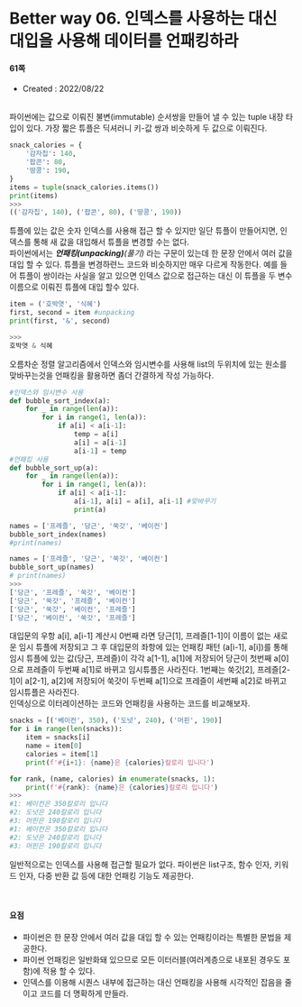 # Better way 06. 인덱스를 사용하는 대신 대입을 사용해 데이터를 언패킹하라

#### 61쪽

* Created : 2022/08/22  
<br>
파이썬에는 값으로 이뤄진 불변(immutable) 순서쌍을 만들어 낼 수 있는 tuple 내장 타입이 있다. 가장 짧은 튜플은 딕셔러니 키-값 쌍과 비슷하게 두 값으로 이뤄진다.

```python
snack_calories = {
    '감자칩': 140,
    '팝콘': 80,
    '땅콩': 190,
}
items = tuple(snack_calories.items())
print(items)
>>>
(('감자칩', 140), ('팝콘', 80), ('땅콩', 190))
```
튜플에 있는 값은 숫자 인덱스를 사용해 접근 할 수 있지만 일단 튜플이 만들어지면, 인덱스를 통해 새 값을 대입해서 튜플을 변경할 수는 없다.
<br>
파이썬에서는 _**언패킹(unpacking)**(풀기)_ 라는 구문이 있는데 한 문장 안에서 여러 값을 대입 할 수 있다.
튜플을 변경하련느 코드와 비슷하지만 매우 다르게 작동한다. 예를 들어 튜플이 쌍이라는 사실을 알고 있으면 인덱스 값으로 접근하는 대신 이 튜플을 두 변수 이름으로 이뤄진 튜플에 대입 할수 있다.

```python
item = ('호박엿', '식혜')
first, second = item #unpacking
print(first, '&', second)

>>>
호박엿 & 식혜

```
오름차순 정렬 알고리즘에서 인덱스와 임시변수를 사용해 list의 두위치에 있는 원소를 맞바꾸는것을 언패킹을 활용하면 좀더 간결하게 작성 가능하다.

```python
#인덱스와 임시변수 사용
def bubble_sort_index(a):
    for _ in range(len(a)):
        for i in range(1, len(a)):
            if a[i] < a[i-1]:
                temp = a[i]
                a[i] = a[i-1]
                a[i-1] = temp
#언패킹 사용
def bubble_sort_up(a):
    for _ in range(len(a)):
        for i in range(1, len(a)):
            if a[i] < a[i-1]:
                a[i-1], a[i] = a[i], a[i-1] #맞바꾸기
                print(a)

names = ['프레즐', '당근', '쑥갓', '베이컨']
bubble_sort_index(names)
#print(names)

names = ['프레즐', '당근', '쑥갓', '베이컨']
bubble_sort_up(names)
# print(names)
>>>
['당근', '프레즐', '쑥갓', '베이컨']
['당근', '쑥갓', '프레즐', '베이컨']
['당근', '쑥갓', '베이컨', '프레즐']
['당근', '베이컨', '쑥갓', '프레즐']
```
대입문의 우항 a[i], a[i-1] 계산시 0번째 라면 당근[1], 프레즐[1-1]이 이름이 없는 새로운 임시 튜플에 저장되고 
그 후 대입문의 좌항에 있는 언패킹 패턴 (a[i-1], a[i])를 통해 임시 튜플에 있는 값(당근, 프레즐)이 각각 a[1-1], a[1]에 저장되어
당근이 첫번째 a[0]으로 프레즐이 두번째 a[1]로 바뀌고 임시튜플은 사라진다. 1번째는 쑥갓[2], 프레즐[2-1]이 a[2-1], a[2]에 저장되어
쑥갓이 두번째 a[1]으로 프레즐이 세번째 a[2]로 바뀌고 임시튜플은 사라진다.
<br>
인덱싱으로 이터레이션하는 코드와 언패킹을 사용하는 코드를 비교해보자.

```python
snacks = [('베이컨', 350), ('도넛', 240), ('머핀', 190)]
for i in range(len(snacks)):
    item = snacks[i]
    name = item[0]
    calories = item[1]
    print(f'#{i+1}: {name}은 {calories}칼로리 입니다')

for rank, (name, calories) in enumerate(snacks, 1):
    print(f'#{rank}: {name}은 {calories}칼로리 입니다')
>>>
#1: 베이컨은 350칼로리 입니다
#2: 도넛은 240칼로리 입니다
#3: 머핀은 190칼로리 입니다
#1: 베이컨은 350칼로리 입니다
#2: 도넛은 240칼로리 입니다
#3: 머핀은 190칼로리 입니다

```
일반적으로는 인덱스를 사용해 접근할 필요가 없다. 파이썬은 list구조, 함수 인자, 키워드 인자, 다중 반환 값 등에 대한 언패킹 기능도 제공한다.


<br>

#### 요점

* 파이썬은 한 문장 안에서 여러 값을 대입 할 수 있는 언패킹이라는 특별한 문법을 제공한다.
* 파이썬 언패킹은 일반화돼 있으므로 모든 이터러블(여러계층으로 내포된 경우도 포함)에 적용 할 수 있다.
* 인덱스를 이용해 시퀀스 내부에 접근하는 대신 언패킹을 사용해 시각적인 잡음을 줄이고 코드를 더 명확하게 만들라.
